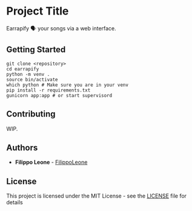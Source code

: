 # Project Title

Earrapify 🗣️ your songs via a web interface.

## Getting Started

```
git clone <repository>
cd earrapify 
python -m venv .
source bin/activate
which python # Make sure you are in your venv
pip install -r requirements.txt
gunicorn app:app # or start supervisord
```

## Contributing

WIP.

## Authors

* **Filippo Leone** - [FilippoLeone](https://github.com/FilippoLeone)

## License

This project is licensed under the MIT License - see the [LICENSE](LICENSE) file for details

